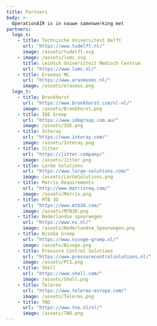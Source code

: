 ```yaml
---
title: Partners
body: >-
  OperationAIR is in nauwe samenwerking met
partners:
  logo_s:
    - title: Technische Universiteit Delft
      url: "https://www.tudelft.nl/"
      image: /assets/tudelft.svg
    - image: /assets/lumc.svg
      title: Leidsch Universiteit Medisch Centrum
      url: "https://www.lumc.nl/"
    - title: Erasmus MC
      url: "https://www.erasmusmc.nl/"
      image: /assets/erasmus.png
  logo_t:
    - title: Bronkhorst
      url: "https://www.bronkhorst.com/nl-nl/"
      image: /assets/Bronkhorst.png
    - title: IDE Groep
      url: "https://www.idegroup.com.au/"
      image: /assets/IDE.png
    - title: Interay
      url: "https://www.interay.com/"
      image: /assets/Interay.png
    - title: Jitter
      url: "https://jitter.company/"
      image: /assets/Jitter.png
    - title: LarGe Solutions
      url: "https://www.large-solutions.com/"
      image: /assets/LarGeSolutions.png
    - title: Matrix Requirements
      url: "http://www.matrixreq.com/"
      image: /assets/Matrix.png
    - title: MTB 3D
      url: "https://www.mtb3d.com/"
      image: /assets/MTB3D.png
    - title: Nederlandse spoorwegen
      url: "https://www.ns.nl/"
      image: /assets/Nederlandse_Spoorwegen.png
    - title: NiVoGe Groep
      url: "https://www.nivoge-groep.nl/"
      image: /assets/Nivoge.png
    - title: Pressure Control Solutions
      url: "https://www.pressurecontrolsolutions.nl/"
      image: /assets/PCS.png
    - title: Shell
      url: "https://www.shell.com/"
      image: /assets/Shell.png
    - title: Telerex
      url: "https://www.telerex-europe.com/"
      image: /assets/Telerex.png
    - title: TNO
      url: "https://www.tno.nl/nl/"
      image: /assets/TNO.png
---
```

